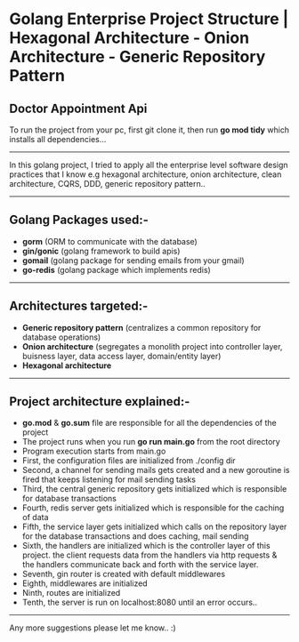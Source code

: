 # Golang Enterprise Project Structure | Hexagonal Architecture - Onion Architecture - Generic Repository Pattern

## Doctor Appointment Api

To run the project from your pc, first git clone it, then run **go mod tidy** which installs all dependencies...

---

In this golang project, I tried to apply all the enterprise level software design practices that I know e.g hexagonal architecture, onion architecture, clean architecture, CQRS, DDD, generic repository pattern..

---

## Golang Packages used:-

- **gorm** (ORM to communicate with the database)
- **gin/gonic** (golang framework to build apis)
- **gomail** (golang package for sending emails from your gmail)
- **go-redis** (golang package which implements redis)

---

## Architectures targeted:-

- **Generic repository pattern** (centralizes a common repository for database operations)
- **Onion architecture** (segregates a monolith project into controller layer, buisness layer, data access layer, domain/entity layer)
- **Hexagonal architecture**

---

## Project architecture explained:-

- **go.mod** & **go.sum** file are responsible for all the dependencies of the project
- The project runs when you run **go run main.go** from the root directory
- Program execution starts from main.go
- First, the configuration files are initialized from ./config dir
- Second, a channel for sending mails gets created and a new goroutine is fired that keeps listening for mail sending tasks
- Third, the central generic repository gets initialized which is responsible for database transactions
- Fourth, redis server gets initialized which is responsible for the caching of data
- Fifth, the service layer gets initialized which calls on the repository layer for the database transactions and does caching, mail sending
- Sixth, the handlers are initialized which is the controller layer of this project. the client requests data from the handlers via http requests & the handlers communicate back and forth with the service layer.
- Seventh, gin router is created with default middlewares
- Eighth, middlewares are initialized
- Ninth, routes are initialized
- Tenth, the server is run on localhost:8080 until an error occurs..

---

Any more suggestions please let me know.. :)
